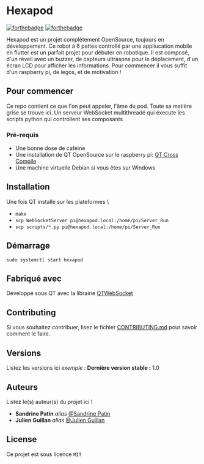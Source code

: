 # Hexapod

[![forthebadge](http://forthebadge.com/images/badges/built-with-love.svg)](http://forthebadge.com)  [![forthebadge](http://forthebadge.com/images/badges/powered-by-electricity.svg)](http://forthebadge.com)

Hexapod est un projet complètement OpenSource, toujours en développement. Ce robot à 6 pattes controllé par une appliucation mobile en flutter est un parfait projet pour débuter en robotique. Il est composé, d'un réveil avec un buzzer, de capteurs ultrasons pour le déplacement, d'un écran LCD pour afficher les informations. Pour commencer il vous suffit d'un raspberry pi, de legos, et de motivation !

## Pour commencer

Ce repo contient ce que l'on peut appeler, l'âme du pod. Toute sa matière grise se trouve ici. Un serveur WebSocket multithreadé qui éxecute les scripts python qui controllent ses composants 

### Pré-requis

 - Une bonne dose de caféine
 - Une installation de QT OpenSource sur le raspberry pi:
 [QT Cross Compile](https://doc.qt.io/archives/qt-4.8/qt-embedded-crosscompiling.html)
 - Une machine virtuelle Debian si vous êtes sur Windows

## Installation

Une fois QT installé sur les plateformes \
- ```make```
- ```scp WebSocketServer pi@hexapod.local:/home/pi/Server_Run```
- ```scp scripts/*.py pi@hexapod.local:/home/pi/Server_Run```

## Démarrage

```sudo systemctl start hexapod```

## Fabriqué avec

Développé sous QT avec la librairie
[QTWebSocket](https://github.com/qt/qtwebsockets)

## Contributing

Si vous souhaitez contribuer, lisez le fichier [CONTRIBUTING.md](https://example.org) pour savoir comment le faire.

## Versions
Listez les versions ici 
_exemple :_
**Dernière version stable :** 1.0

## Auteurs
Listez le(s) auteur(s) du projet ici !
* **Sandrine Patin** _alias_ [@Sandrine Patin](https://github.com/SandrinePatin)
* **Julien Guillan** _alias_ [@Julien Guillan](https://github.com/julien-guillan)


## License

Ce projet est sous licence ``MIT`` 


